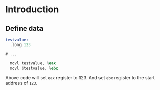 # Introduction

## Define data

```asm
testvalue:
  .long 123

# ...

  movl testvalue, %eax
  movl $testvalue, %ebx
```

Above code will set `eax` register to 123. And set `ebx` register to the 
start address of `123`.
